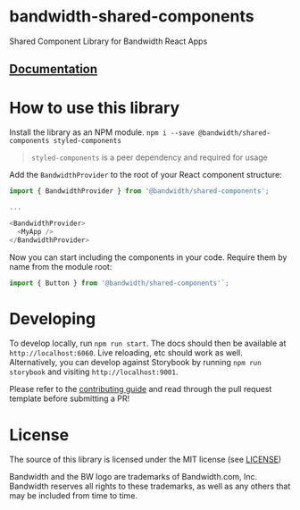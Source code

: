 # bandwidth-shared-components
Shared Component Library for Bandwidth React Apps

## [Documentation](http://dev.bandwidth.com/shared-components)

# How to use this library

Install the library as an NPM module. `npm i --save @bandwidth/shared-components styled-components`

> `styled-components` is a peer dependency and required for usage

Add the `BandwidthProvider` to the root of your React component structure:

```javascript
import { BandwidthProvider } from '@bandwidth/shared-components';

...

<BandwidthProvider>
  <MyApp />
</BandwidthProvider>
```

Now you can start including the components in your code. Require them by name from the module root:

```javascript
import { Button } from '@bandwidth/shared-components'`;
```

# Developing

To develop locally, run `npm run start`. The docs should then be available at `http://localhost:6060`. Live reloading, etc should work as well. Alternatively, you can develop against Storybook by running `npm run storybook` and visiting `http://localhost:9001`.

Please refer to the [contributing guide](https://github.com/Bandwidth/shared-components/blob/master/.github/CONTRIBUTING.md) and read through the pull request template before submitting a PR!

# License

The source of this library is licensed under the MIT license (see [LICENSE](./LICENSE))

Bandwidth and the BW logo are trademarks of Bandwidth.com, Inc.  Bandwidth reserves all rights to these trademarks, as well as any others that may be included from time to time.
